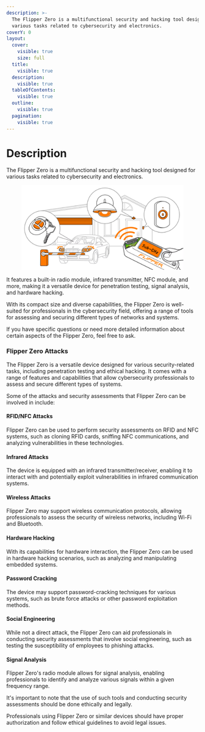 ```yaml
---
description: >-
  The Flipper Zero is a multifunctional security and hacking tool designed for
  various tasks related to cybersecurity and electronics.
coverY: 0
layout:
  cover:
    visible: true
    size: full
  title:
    visible: true
  description:
    visible: true
  tableOfContents:
    visible: true
  outline:
    visible: true
  pagination:
    visible: true
---
```


# Description

The Flipper Zero is a multifunctional security and hacking tool designed for various tasks related to cybersecurity and electronics.

<figure><img src=".gitbook/assets/Flipper_image.webp" alt=""><figcaption></figcaption></figure>

It features a built-in radio module, infrared transmitter, NFC module, and more, making it a versatile device for penetration testing, signal analysis, and hardware hacking.&#x20;

With its compact size and diverse capabilities, the Flipper Zero is well-suited for professionals in the cybersecurity field, offering a range of tools for assessing and securing different types of networks and systems.&#x20;

If you have specific questions or need more detailed information about certain aspects of the Flipper Zero, feel free to ask.

### Flipper Zero  Attacks

The Flipper Zero is a versatile device designed for various security-related tasks, including penetration testing and ethical hacking. It comes with a range of features and capabilities that allow cybersecurity professionals to assess and secure different types of systems.&#x20;

Some of the attacks and security assessments that Flipper Zero can be involved in include:

#### **RFID/NFC Attacks**

Flipper Zero can be used to perform security assessments on RFID and NFC systems, such as cloning RFID cards, sniffing NFC communications, and analyzing vulnerabilities in these technologies.

#### **Infrared Attacks**

The device is equipped with an infrared transmitter/receiver, enabling it to interact with and potentially exploit vulnerabilities in infrared communication systems.

#### **Wireless Attacks**

Flipper Zero may support wireless communication protocols, allowing professionals to assess the security of wireless networks, including Wi-Fi and Bluetooth.

#### **Hardware Hacking**

With its capabilities for hardware interaction, the Flipper Zero can be used in hardware hacking scenarios, such as analyzing and manipulating embedded systems.

#### **Password Cracking**

The device may support password-cracking techniques for various systems, such as brute force attacks or other password exploitation methods.

#### **Social Engineering**

While not a direct attack, the Flipper Zero can aid professionals in conducting security assessments that involve social engineering, such as testing the susceptibility of employees to phishing attacks.

#### **Signal Analysis**

Flipper Zero's radio module allows for signal analysis, enabling professionals to identify and analyze various signals within a given frequency range.

It's important to note that the use of such tools and conducting security assessments should be done ethically and legally.&#x20;

Professionals using Flipper Zero or similar devices should have proper authorization and follow ethical guidelines to avoid legal issues.
